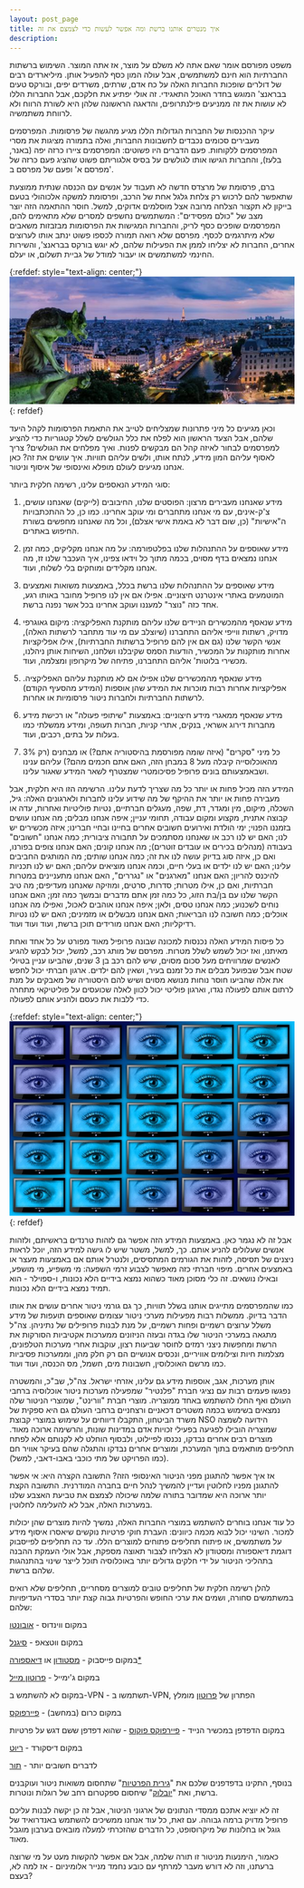 ```yaml
---
layout: post_page
title: איך מנטרים אותנו ברשת ומה אפשר לעשות כדי לצמצם את זה
description: 
---
```


משפט מפורסם אומר שאם אתה לא משלם על מוצר, אז אתה המוצר. השימוש ברשתות החברתיות הוא חינם למשתמשים, אבל עולה המון כסף להפעיל אותן. מיליארדים רבים של דולרים שופכות החברות האלה על כח אדם, שרתים, משרדים יפים, ובורקס טעים בבראנצ' המוגש בחדר האוכל התאגידי. זה אולי יפתיע את חלקכם, אבל החברות הללו לא עושות את זה ממניעים פילנתרופים, והדאגה הראשונה שלהן היא לשורת הרווח ולא לרווחת משתמשיה.

עיקר ההכנסות של החברות הגדולות הללו מגיע מהגשה של פרסומות. המפרסמים מעבירים סכומים נכבדים לחשבונות החברות, ואלה בתמורה מציגות את מסרי המפרסמים ללקוחות. פעם הדברים היו פשוטים: המפרסמים ציירו כרזה יפה (באנר, בלעז), והחברות הגישו אותו לגולשים על בסיס אלגוריתם פשוט שהציג פעם כרזה של מפרסם א' ופעם של מפרסם ב'. 

ברם, פרסומת של מרצדס חדשה לא תעבוד על אנשים עם הכנסה שנתית ממוצעת שתאפשר להם לרכוש רק צלחת גלגל אחת של הרכב, ופרסומת למשקה אלכוהולי בטעם בייקון לא תקצור הצלחה מרובה אצל מוסלמים אדוקים, למשל. חוסר ההתאמה הזה יוצר מצב של "כולם מפסידים": המשתמשים נחשפים למסרים שלא מתאימים להם, המפרסמים שופכים כסף לריק, והחברות המגישות את הפרסומות מבזבזות משאבים שלא מיתרגמים לכסף. מפרסם שלא רואה תמורה לכספו פשוט ינתב אותו לערוצים אחרים, החברות לא יצליחו לממן את הפעילות שלהם, לא יוגש בורקס בבראנצ', והשירות החינמי למשתמשים או יעבור למודל של גביית תשלום, או יעלם. 

{:refdef: style="text-align: center;"}
![gargoyle](/img/2018-03-24-01.jpg)
{: refdef}

וכאן מגיעים כל מיני פתרונות שמצליחים לטייב את התאמת הפרסומות לקהל היעד שלהם, אבל הצעד הראשון הוא לפלח את כלל הגולשים לשלל קטגוריות כדי להציע למפרסמים לבחור לאיזה קהל הם מבקשים לפנות. ואיך מפלחים את הגולשים? צריך לאסוף עליהם המון מידע, לנתח אותו, ולשים עליהם תוויות. איך עושים את זה? כאן אנחנו מגיעים לעולם מופלא ואינסופי של איסוף וניטור.

סוגי המידע הנאספים עלינו, רשימה חלקית ביותר:

1. מידע שאנחנו מעבירים מרצון: הפוסטים שלנו, החיבובים (לייקים) שאנחנו עושים, צ'ק-אינים, עם מי אנחנו מתחברים ומי עוקב אחרינו. כמו כן, כל ההתכתבויות ה"אישיות" (כן, שום דבר לא באמת אישי אצלם), וכל מה שאנחנו מחפשים בשורת החיפוש באתרים.

2. מידע שאוספים על ההתנהלות שלנו בפלטפורמה: על מה אנחנו מקליקים, כמה זמן אנחנו נמצאים בדף מסוים, בכמה מתוך כל וידאו צפינו, איך העכבר שלנו זז, מה אנחנו מקלידים ומוחקים בלי לשלוח, ועוד.

3. מידע שאוספים על ההתנהלות שלנו ברשת בכלל, באמצעות משואות ואמצעים המוטמעים באתרי אינטרנט חיצוניים. אפילו אם אין לנו פרופיל מחובר באותו רגע, אחד כזה "נוצר" למעננו ועוקב אחרינו בכל אשר נפנה ברשת.

4. מידע שנאסף מהמכשירים הניידים שלנו עליהם מותקנת האפליקציה: מיקום גאוגרפי מדויק, רשתות ווייפי אליהם התחברנו (שיוצלב עם מי עוד מתחבר לרשתות האלה), אנשי הקשר שלנו (גם אם אין להם פרופיל ברשתות החברתיות), אילו אפליקציות אחרות מותקנות על המכשיר, הודעות הסמס שקיבלנו ושלחנו, השיחות אותן ניהלנו, מכשירי בלוטות' אליהם התחברנו, פתיחה של מיקרופון ומצלמה, ועוד.

5. מידע שנאסף מהמכשירים שלנו אפילו אם לא מותקנת עליהם האפליקציה. אפליקציות אחרות רבות מוכרות את המידע שהן אוספות (המידע מהסעיף הקודם) לרשתות החברתיות ולחברות ניטור פרסומיות או אחרות.

6. מידע שנאסף ממאגרי מידע חיצוניים: באמצעות "שיתופי פעולה" או רכישת מידע מחברות דירוג אשראי, בנקים, אתרי קניות, חברות תעופה, ומידע ממשלתי כמו בעלות על בתים, רכבים, ועוד.

7. כל מיני "סקרים" (איזה שומה מפורסמת בהיסטוריה אתם?) או מבחנים (רק 3% מהאוכלוסייה קיבלה מעל 8 במבחן הזה, האם אתם חכמים מהם?) עליהם ענינו ושבאמצעותם בונים פרופיל פסיכומטרי שמצטרף לשאר המידע שאגור עלינו.

המידע הזה מכיל פחות או יותר כל מה שצריך לדעת עלינו. הרשימה הזו היא חלקית, אבל מעבירה פחות או יותר את ההיקף של  מה שידוע עלינו לחברות ולארגונים האלה: גיל, השכלה, מיקום, מין ומגדר, דת, שפה, מעגלים חברתיים, נטיות פוליטיות ואחרות, עדה או קבוצה אתנית, מקצוע ומקום עבודה, תחומי עניין; איפה אנחנו מבלים; מה אנחנו עושים בזמננו הפנוי; ימי הולדת ואירועים חשובים אחרים בחיינו ובחיי חברינו; איזה מכשירים יש לנו; האם יש לנו רכב או שאנחנו מסתמכים על תחבורה ציבורית; כמה אנחנו "חשובים" בעבודה (מנהלים בכירים או עובדים זוטרים); מה אנחנו קונים; האם אנחנו צופים בפורנו, ואם כן, איזה סוג בדיוק עושה לנו את זה; כמה אנחנו שותים; מה המותגים החביבים עלינו; האם יש לנו ילדים או בעלי חיים, וכמה אנחנו מוציאים עליהם; האם יש לנו תכניות להיכנס להריון; האם אנחנו "מארגנים" או "נגררים", האם אנחנו מתעניינים במטרות חברתיות, ואם כן, אילו מטרות; סדרות, סרטים, ומוזיקה שאנחנו מעדיפים; מה טיב הקשר שלנו עם בן/בת הזוג, כל כמה זמן אתם מדברים ובמשך כמה זמן; האם אנחנו נוחים לשכנוע; כמה אנחנו טסים, ולאן; איפה אנחנו אוהבים לאכול, ואפילו מה אנחנו אוכלים; כמה חשובה לנו הבריאות; האם אנחנו מבשלים או מזמינים; האם יש לנו נטיות רדיקליות; האם אנחנו מורידים תוכן ברשת, ועוד ועוד ועוד.

כל פיסות המידע האלה נכנסות למכונה שבונה פרופיל מאוד מפורט על כל אחד ואחת מאיתנו, ואז יכול לשמש לשלל מטרות. מפרסם של מותג רכב, למשל, יכול לבקש להגיע לאנשים שמרוויחים מעל סכום מסוים, שיש להם רכב בן 3 שנים, שהביעו עניין בטיולי שטח אבל שבפועל מבלים את כל זמנם בעיר, ושאין להם ילדים. ארגון חברתי יכול לחפש את אלה שהביעו חוסר נוחות מנושא מסוים ושיש להם היסטוריה של מאבקים על מנת לרתום אותם לפעולה נגדו, וארגון פוליטי יכול לכוון לאלה שכועסים על פוליטיקאי מתחרה כדי ללבות את כעסם ולהניע אותם לפעולה.

{:refdef: style="text-align: center;"}
![eyes](/img/2018-03-24-02.jpg)
{: refdef}

אבל זה לא נגמר כאן. באמצעות המידע הזה אפשר גם לזהות טרנדים בראשיתם, ולזהות אנשים שעלולים להניע אותם. כך, למשל, משטר שיש לו גישה למידע הזה, יוכל לראות ניצנים של תסיסה, לזהות את הגורמים המתסיסים, ולנטרל אותם אם באמצעות מעצר או באמצעים אחרים. מיפוי חברתי כזה מאפשר לצבוע זרמי השפעה: מי משפיע, מי מושפע, ובאילו נושאים. זה כלי מסוכן מאוד כשהוא נמצא בידיים הלא נכונות, ו-ספוילר - הוא תמיד נמצא בידיים הלא נכונות.

כמו שהמפרסמים מתייגים אותנו בשלל תוויות, כך גם גורמי ניטור אחרים עושים את אותו הדבר בדיוק. ממשלות רבות מפעילות מערכי ניטור עצומים שאוספים תועפות של מידע משלל ערוצים רשמיים ופחות רשמיים, על מנת לבנות פרופילים של נתיניהן. צה"ל מתגאה במערכי הניטור שלו בגדה ובעזה הניזונים ממערכות אקטיביות הסורקות את הרשת ומחפשות ניצני רמזים לחוסר שביעות רצון, עוקבות אחרי מערכות הטלפונים, מצלמות חיות וצילומים אוויריים, ונכסים אנושיים הם רק חלק מהן, וממערכות פסיביות כמו מרשם האוכלוסין, חשבונות מים, חשמל, מס הכנסה, ועוד ועוד.

אותן מערכות, אגב, אוספות מידע גם עלינו, אזרחי ישראל. צה"ל, שב"כ, והמשטרה נפגשו פעמים רבות עם נציגי חברת "פלנטיר" שמפעילה מערכות ניטור אוכלוסיה ברחבי העולם ואף החלו להשתמש באחד ממוצריה. מוצרי חברת "וורינט", שמוצרי הניטור שלה נמצאים בשימוש בכמה משטרים דכאניים ורצחניים ברחבי העולם גם היא ספקית של משרד הביטחון, התקבלו דיווחים על שימוש במוצרי קבוצת NSO הידועה לשמצה שמוצריה הובילו לפגיעה בפעילי זכויות אדם במדינות שונות, והרשימה ארוכה מאוד. מוצרים רבים אחרים נבדקו, נכנסו לפיילוט, ולבסוף הוחלט לא לקנותם אלא לפתח תחליפים מותאמים בתוך המערכת, ומוצרים אחרים נבדקו והתגלה שהם בעיקר אוויר חם (כמו הפרויקט של מתי כוכבי באבו-דאבי, למשל).

אז איך אפשר להתגונן מפני הניטור האינסופי הזה? התשובה הקצרה היא: אי אפשר להתגונן מפניו לחלוטין ועדיין להמשיך לנהל חיים בחברה המודרנית. התשובה הקצת יותר ארוכה היא שמדובר בתורה שלמה שיכולה לצמצם את טביעת האצבע שלנו במערכות האלה, אבל לא להעלימה לחלוטין.

כל עוד אנחנו בוחרים להשתמש במוצרי החברות האלה, נמשיך להיות מוצרים שהן יכולות למכור. השינוי יכול לבוא מכמה כיוונים: העברת חוקי פרטיות נוקשים שיאסרו איסוף מידע על משתמשים, או פיתוח תחליפים פתוחים למוצרים הללו. עד כה תחליפים לפייסבוק דוגמת דיאספורה ומסטודון לא הצליחו לצבור תאוצה מספקת, אבל אולי העמקת ההבנה בתהליכי הניטור על ידי חלקים גדולים יותר באוכלוסיה תוכל לייצר שינוי בהתנהגות שלהם ברשת.

להלן רשימה חלקית של תחליפים טובים למוצרים מסחריים, תחליפים שלא רואים במשתמשים סחורה, ושמים את ערכי החופש והפרטיות גבוה קצת יותר בסדרי העדיפויות שלהם:

במקום ווינדוס - [אובונטו](https://www.ubuntu.com/)

במקום ווטצאפ - [סיגנל](https://signal.org/) 

במקום פייסבוק - [מסטודון](https://mastodon.social/about) או [דיאספורה*](https://diasporafoundation.org/')

במקום ג'ימייל - [פרוטון מייל](https://protonmail.com/)

במקום לא להשתמש ב-VPN - תשתמשו ב-VPN, הפתרון של [פרוטון](https://protonvpn.com/) מומלץ

במקום כרום (במחשב) - [פיירפוקס](https://www.mozilla.org/en-US/firefox/new/)

במקום הדפדפן במכשיר הנייד - [פיירפוקס פוקוס](https://www.mozilla.org/en-US/firefox/mobile/) - שהוא דפדפן ששם דגש על פרטיות 

במקום דיסקורד - [ריוט](https://matrix.org/docs/projects/client/riot.html)

לדברים חשובים יותר - [תור](https://www.torproject.org/)

בנוסף, התקינו בדפדפנים שלכם את "[גירית הפרטיות](https://www.eff.org/privacybadger)" שתחסום משואות ניטור ועוקבנים ברשת, ואת "[יובלוק](https://github.com/gorhill/uBlock)" שיחסום ספקטרום רחב של רוגלות ונוטרות.

זה לא יוציא אתכם ממסדי הנתונים של ארגוני הניטור, אבל זה כן יקשה לבנות עליכם פרופיל מדויק ברמה גבוהה. עם זאת, כל עוד אנחנו ממשיכים להשתמש באנדרואיד של גוגל או בחלונות של מיקרוסופט, כל הדברים שהזכרתי למעלה מובאים בערבון מוגבל מאוד.

כאמור, הימנעות מניטור זו תורה שלמה, אבל אם אפשר להקשות מעט על מי שרוצה ברעתנו, וזה לא דורש מעבר למרתף עם כובע נחמד מנייר אלומיניום - אז למה לא, בעצם?

